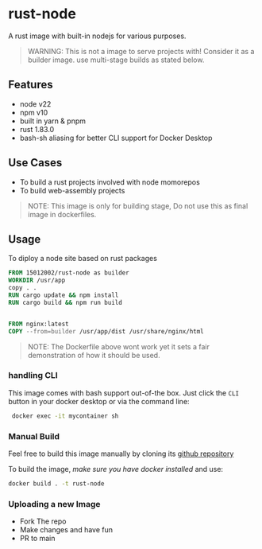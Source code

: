 # rust-node

A rust image with built-in nodejs for various purposes.

> WARNING: This is not a image to serve projects with! Consider it as a builder image. use multi-stage builds as stated below.

## Features

- node v22
- npm v10
- built in yarn & pnpm
- rust 1.83.0
- bash-sh aliasing for better CLI support for Docker Desktop

## Use Cases

- To build a rust projects involved with node momorepos
- To build web-assembly projects

 > NOTE: This image is only for building stage, Do not use this as final image in dockerfiles.

## Usage

To diploy a node site based on rust packages

```Dockerfile
FROM 15012002/rust-node as builder
WORKDIR /usr/app
copy . .
RUN cargo update && npm install
RUN cargo build && npm run build


FROM nginx:latest
COPY --from=builder /usr/app/dist /usr/share/nginx/html
```

> NOTE: The Dockerfile above wont work yet it sets a fair demonstration of how it should be used.

### handling CLI

This image comes with bash support out-of-the box.
Just click the `CLI` button in your docker desktop or via the command line:

```bash
 docker exec -it mycontainer sh
```

### Manual Build

Feel free to build this image manually by cloning its [github repository](https://github.com/MatanelGordon/rust-node)

To build the image, *make sure you have docker installed* and use:

```bash
docker build . -t rust-node 
```

### Uploading a new Image

- Fork The repo
- Make changes and have fun
- PR to main